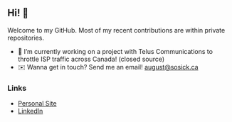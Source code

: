 ## Hi! 👋
Welcome to my GitHub.
Most of my recent contributions are within private repositories.

- 📱 I’m currently working on a project with Telus Communications to throttle ISP traffic across Canada! (closed source)
- ✉️ Wanna get in touch? Send me an email! [august@sosick.ca](mailto:august@sosick.ca)

### Links
- [Personal Site](https://www.sosick.ca)
- [LinkedIn](https://www.linkedin.com/in/asosick/)
